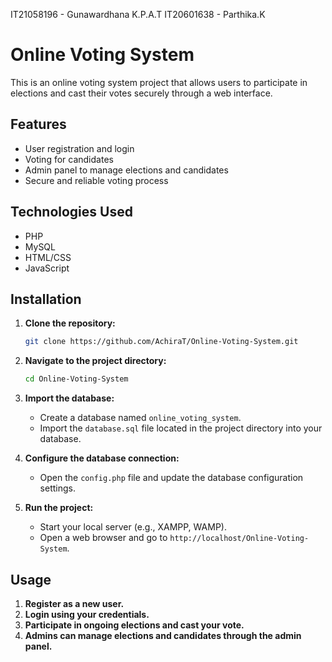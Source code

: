IT21058196 - Gunawardhana K.P.A.T
IT20601638 - Parthika.K

# Online Voting System

This is an online voting system project that allows users to participate in elections and cast their votes securely through a web interface.

## Features

- User registration and login
- Voting for candidates
- Admin panel to manage elections and candidates
- Secure and reliable voting process

## Technologies Used

- PHP
- MySQL
- HTML/CSS
- JavaScript

## Installation

1. **Clone the repository:**

   ```bash
   git clone https://github.com/AchiraT/Online-Voting-System.git
   ```

2. **Navigate to the project directory:**

   ```bash
   cd Online-Voting-System
   ```

3. **Import the database:**

   - Create a database named `online_voting_system`.
   - Import the `database.sql` file located in the project directory into your database.

4. **Configure the database connection:**

   - Open the `config.php` file and update the database configuration settings.

5. **Run the project:**

   - Start your local server (e.g., XAMPP, WAMP).
   - Open a web browser and go to `http://localhost/Online-Voting-System`.

## Usage

1. **Register as a new user.**
2. **Login using your credentials.**
3. **Participate in ongoing elections and cast your vote.**
4. **Admins can manage elections and candidates through the admin panel.**
